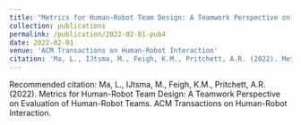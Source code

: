 ```yaml
---
title: "Metrics for Human-Robot Team Design: A Teamwork Perspective on Evaluation of Human-Robot Teams"
collection: publications
permalink: /publication/2022-02-01-pub4
date: 2022-02-01
venue: 'ACM Transactions on Human-Robot Interaction'
citation: 'Ma, L., IJtsma, M., Feigh, K.M., Pritchett, A.R. (2022). Metrics for Human-Robot Team Design: A Teamwork Perspective on Evaluation of Human-Robot Teams. ACM Transactions on Human-Robot Interaction.'
---
```

Recommended citation: Ma, L., IJtsma, M., Feigh, K.M., Pritchett, A.R. (2022). Metrics for Human-Robot Team Design: A Teamwork Perspective on Evaluation of Human-Robot Teams. ACM Transactions on Human-Robot Interaction.